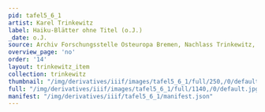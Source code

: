 ```yaml
---
pid: tafel5_6_1
artist: Karel Trinkewitz
label: Haiku-Blätter ohne Titel (o.J.)
_date: o.J.
source: Archiv Forschungsstelle Osteuropa Bremen, Nachlass Trinkewitz, FSO 2–060.
overview_page: 'no'
order: '14'
layout: trinkewitz_item
collection: trinkewitz
thumbnail: "/img/derivatives/iiif/images/tafel5_6_1/full/250,/0/default.jpg"
full: "/img/derivatives/iiif/images/tafel5_6_1/full/1140,/0/default.jpg"
manifest: "/img/derivatives/iiif/tafel5_6_1/manifest.json"
---
```

